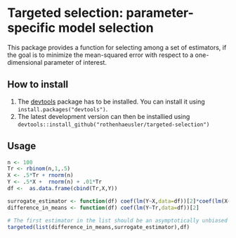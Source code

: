 # Targeted selection: parameter-specific model selection

This package provides a function for selecting among a set of estimators, if the goal is to minimize the mean-squared error with respect to a one-dimensional parameter of interest.

## How to install

1. The [devtools](https://github.com/hadley/devtools) package has to be installed. You can install it using  `install.packages("devtools")`.
2. The latest development version can then be installied using `devtools::install_github("rothenhaeusler/targeted-selection")`

## Usage

```R
n <- 100
Tr <- rbinom(n,1,.5)
X <- .5*Tr + rnorm(n)
Y <- .5*X +  rnorm(n) + .01*Tr
df <-  as.data.frame(cbind(Tr,X,Y))

surrogate_estimator <- function(df) coef(lm(Y~X,data=df))[2]*coef(lm(X~Tr,data=df))[2] 
difference_in_means <- function(df) coef(lm(Y~Tr,data=df))[2] 

# The first estimator in the list should be an asymptotically unbiased estimator for the parameter of interest; it serves as a benchmark.
targeted(list(difference_in_means,surrogate_estimator),df)
```
